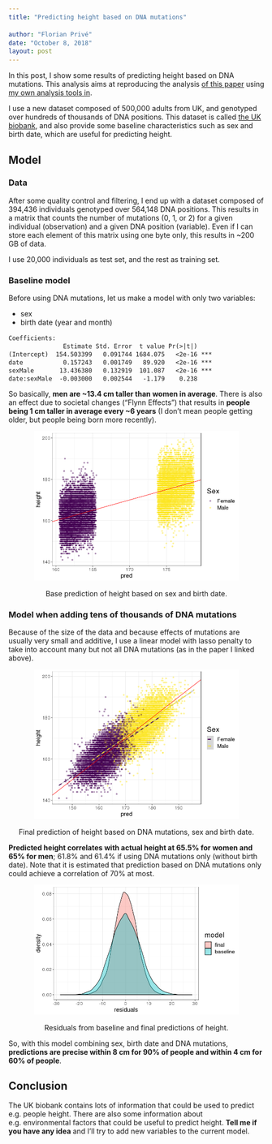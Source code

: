```yaml
---
title: "Predicting height based on DNA mutations"

author: "Florian Privé"
date: "October 8, 2018"
layout: post
---
```



<section class="main-content">
<p>In this post, I show some results of predicting height based on DNA mutations. This analysis aims at reproducing the analysis <a href="https://doi.org/10.1534/genetics.118.301267">of this paper</a> using <a href="https://doi.org/10.1093/bioinformatics/bty185">my own analysis tools in</a>.</p>
<p>I use a new dataset composed of 500,000 adults from UK, and genotyped over hundreds of thousands of DNA positions. This dataset is called <a href="https://www.ukbiobank.ac.uk/">the UK biobank</a>, and also provide some baseline characteristics such as sex and birth date, which are useful for predicting height.</p>
<div id="model" class="section level2">
<h2>Model</h2>
<div id="data" class="section level3">
<h3>Data</h3>
<p>After some quality control and filtering, I end up with a dataset composed of 394,436 individuals genotyped over 564,148 DNA positions. This results in a matrix that counts the number of mutations (0, 1, or 2) for a given individual (observation) and a given DNA position (variable). Even if I can store each element of this matrix using one byte only, this results in ~200 GB of data.</p>
<p>I use 20,000 individuals as test set, and the rest as training set.</p>
</div>
<div id="baseline-model" class="section level3">
<h3>Baseline model</h3>
<p>Before using DNA mutations, let us make a model with only two variables:</p>
<ul>
<li>sex</li>
<li>birth date (year and month)</li>
</ul>
<pre><code>Coefficients:
               Estimate Std. Error  t value Pr(&gt;|t|)    
(Intercept)  154.503399   0.091744 1684.075   &lt;2e-16 ***
date           0.157243   0.001749   89.920   &lt;2e-16 ***
sexMale       13.436380   0.132919  101.087   &lt;2e-16 ***
date:sexMale  -0.003000   0.002544   -1.179    0.238    </code></pre>
<p>So basically, <strong>men are ~13.4 cm taller than women in average</strong>. There is also an effect due to societal changes (“Flynn Effects”) that results in <strong>people being 1 cm taller in average every ~6 years</strong> (I don’t mean people getting older, but people being born more recently).</p>
<div class="figure" style="text-align: center">
<img src="../images/UKB-base-pred.png" alt="Base prediction of height based on sex and birth date." width="80%" />
<p class="caption">
Base prediction of height based on sex and birth date.
</p>
</div>
</div>
<div id="model-when-adding-tens-of-thousands-of-dna-mutations" class="section level3">
<h3>Model when adding tens of thousands of DNA mutations</h3>
<p>Because of the size of the data and because effects of mutations are usually very small and additive, I use a linear model with lasso penalty to take into account many but not all DNA mutations (as in the paper I linked above).</p>
<div class="figure" style="text-align: center">
<img src="../images/UKB-final-pred.png" alt="Final prediction of height based on DNA mutations, sex and birth date." width="80%" />
<p class="caption">
Final prediction of height based on DNA mutations, sex and birth date.
</p>
</div>
<p><strong>Predicted height correlates with actual height at 65.5% for women and 65% for men</strong>; 61.8% and 61.4% if using DNA mutations only (without birth date). Note that it is estimated that prediction based on DNA mutations only could achieve a correlation of 70% at most.</p>
<div class="figure" style="text-align: center">
<img src="../images/UKB-residuals.png" alt="Residuals from baseline and final predictions of height." width="80%" />
<p class="caption">
Residuals from baseline and final predictions of height.
</p>
</div>
<p>So, with this model combining sex, birth date and DNA mutations, <strong>predictions are precise within 8 cm for 90% of people and within 4 cm for 60% of people</strong>.</p>
</div>
</div>
<div id="conclusion" class="section level2">
<h2>Conclusion</h2>
<p>The UK biobank contains lots of information that could be used to predict e.g. people height. There are also some information about e.g. environmental factors that could be useful to predict height. <strong>Tell me if you have any idea</strong> and I’ll try to add new variables to the current model.</p>
</div>
</section>
